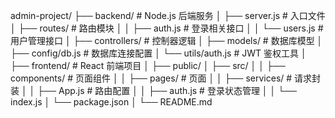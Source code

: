 admin-project/
├── backend/              # Node.js 后端服务
│   ├── server.js         # 入口文件
│   ├── routes/           # 路由模块
│   │   ├── auth.js       # 登录相关接口
│   │   └── users.js      # 用户管理接口
│   ├── controllers/      # 控制器逻辑
│   ├── models/           # 数据库模型
│   ├── config/db.js      # 数据库连接配置
│   └── utils/auth.js     # JWT 鉴权工具
│
├── frontend/             # React 前端项目
│   ├── public/
│   ├── src/
│   │   ├── components/   # 页面组件
│   │   ├── pages/        # 页面
│   │   ├── services/     # 请求封装
│   │   ├── App.js        # 路由配置
│   │   ├── auth.js       # 登录状态管理
│   │   └── index.js
│   └── package.json
│
└── README.md